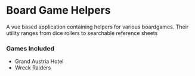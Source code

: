 # Board Game Helpers

A vue based application containing helpers for various boardgames. Their utility ranges from dice rollers to searchable reference sheets

### Games Included
- Grand Austria Hotel
- Wreck Raiders
